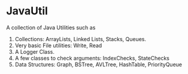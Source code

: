 # JavaUtil
A collection of Java Utilities such as
1) Collections: ArrayLists, Linked Lists, Stacks, Queues.
2) Very basic File utilities: Write, Read
3) A Logger Class.
4) A few classes to check arguments: IndexChecks, StateChecks
5) Data Structures: Graph, BSTree, AVLTree, HashTable, PriorityQueue
